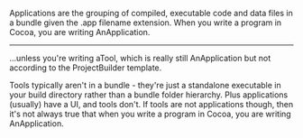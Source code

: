 

Applications are the grouping of compiled, executable code and data files in a bundle given the .app filename extension. When you write a program in Cocoa, you are writing AnApplication.

----

...unless you're writing aTool, which is really still AnApplication but not according to the ProjectBuilder template.

Tools typically aren't in a bundle - they're just a standalone executable in your build directory rather than a bundle folder hierarchy.  Plus applications (usually) have a UI, and tools don't. If tools are not applications though, then it's not always true that when you write a program in Cocoa, you are writing AnApplication.
